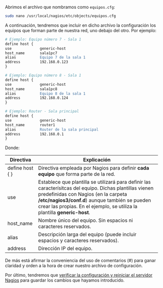 Abrimos el archivo que nombramos como `equipos.cfg`:

```bash
sudo nano /usr/local/nagios/etc/objects/equipos.cfg
```

A continuación, tendremos que incluir en dicho archivo la configuración los equipos que forman parte de nuestra red, uno debajo del otro. Por ejemplo:   

```apache
# Ejemplo: Equipo número 7 - Sala 1
define host { 
use            	generic-host
host_name    	sala1pc7
alias           Equipo 7 de la sala 1
address         192.168.0.123         
}

# Ejemplo: Equipo número 8 - Sala 1
define host { 
use            	generic-host
host_name    	sala1pc8
alias           Equipo 8 de la sala 1
address         192.168.0.124         
}

# Ejemplo: Router - Sala principal
define host { 
use            	generic-host
host_name    	router1
alias           Router de la sala principal
address         192.168.0.1         
}
```

Donde: 

|Directiva|Explicación|
|----|----|
|define host  { } |Directiva empleada por Nagios para definir **cada equipo** que forma parte de la red.|
|use|Establece que plantilla se utilizará para definir las caracterísitcas del equipo. Dichas plantillas vienen predefinidas con Nagios (en la carpeta **/etc/nagios3/conf.d**) aunque también se pueden crear las propias. En el ejemplo, se utiliza la plantilla **generic-host**. |
|host_name|Nombre único del equipo. Sin espacios ni caracteres reservados.|
|alias|Descripción larga del equipo (puede incluir espacios y caracteres reservados).|
|address|Dirección IP del equipo.|

De más está afirmar la conveniencia del uso de comentarios (#) para ganar claridad y orden a la hora de crear nuestro archivo de configuración. 


Por último, tendremos que [verificar la configuración y reiniciar el servidor Nagios](configuracion/#verificando-la-configuracion-y-reiniciando-nagios) para guardar los cambios que hayamos introducido.

 

